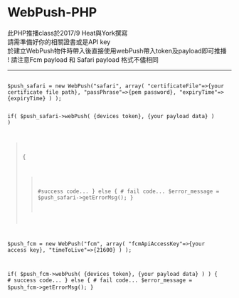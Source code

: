 # WebPush-PHP
此PHP推播class於2017/9 Heat與York撰寫<br>
請需準備好你的相關證書或是API key<br>
於建立WebPush物件時帶入後直接使用webPush帶入token及payload即可推播<br>
! 請注意Fcm payload 和 Safari payload 格式不儘相同<br>
<hr>
<pre>
<code>
$push_safari = new WebPush("safari", array( "certificateFile"=>{your certificate file path}, "passPhrase"=>{pem password}, "expiryTime"=>{expiryTime} ) );

if( $push_safari->webPush( {devices token}, {your payload data} ) )
> {
> > #success code...
}
else
{
    # fail code...
    $error_message = $push_safari->getErrorMsg();
}


$push_fcm = new WebPush("fcm", array( "fcmApiAccessKey"=>{your access key}, "timeToLive"=>{21600} ) );

if( $push_fcm->webPush( {devices token}, {your payload data} ) )
{
    # success code...
}
else
{
    # fail code...
    $error_message = $push_fcm->getErrorMsg();
}
</code>
</pre>
